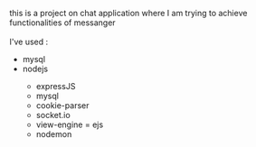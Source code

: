 this is a project on chat application where I am  trying to achieve functionalities of messanger <br>
<br>I've used :
<ul>
  <li>mysql</li>
  <li>  nodejs</li>
  <ul>
    <li>expressJS</li>
    <li>mysql</li>
    <li>cookie-parser</li>
    <li>socket.io</li>
    <li>view-engine = ejs</li>
    <li>nodemon</li>
  </ul>
</ul>
